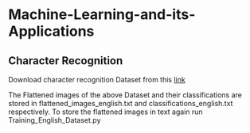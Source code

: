 # Machine-Learning-and-its-Applications

## Character Recognition
Download character recognition Dataset from this [link](http://www.ee.surrey.ac.uk/CVSSP/demos/chars74k/EnglishHnd.tgz)

The Flattened images of the above Dataset and their classifications are stored in flattened_images_english.txt and classifications_english.txt respectively. To store the flattened images in text again run Training_English_Dataset.py 
